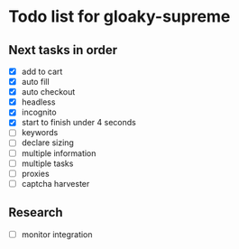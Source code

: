 Todo list for gloaky-supreme
====

## Next tasks in order
- [x] add to cart
- [x] auto fill
- [x] auto checkout
- [x] headless
- [x] incognito
- [x] start to finish under 4 seconds
- [ ] keywords
- [ ] declare sizing
- [ ] multiple information
- [ ] multiple tasks
- [ ] proxies
- [ ] captcha harvester

## Research 
- [ ] monitor integration